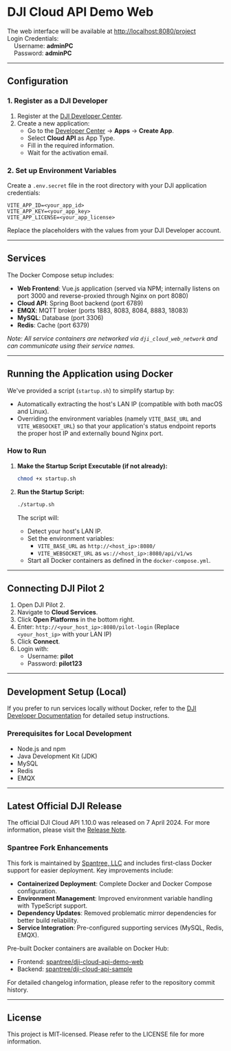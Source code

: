 # DJI Cloud API Demo Web

The web interface will be available at [http://localhost:8080/project](http://localhost:8080/project)  
Login Credentials:  
&nbsp;&nbsp;&nbsp;&nbsp;Username: **adminPC**  
&nbsp;&nbsp;&nbsp;&nbsp;Password: **adminPC**

---

## Configuration

### 1. Register as a DJI Developer

1. Register at the [DJI Developer Center](https://account.dji.com/register?appId=dji_sdk&backUrl=https%3A%2F%2Fdeveloper.dji.com%2Fuser&locale=en_US).
2. Create a new application:
   - Go to the [Developer Center](https://developer.dji.com/user) → **Apps** → **Create App**.
   - Select **Cloud API** as App Type.
   - Fill in the required information.
   - Wait for the activation email.

### 2. Set up Environment Variables

Create a `.env.secret` file in the root directory with your DJI application credentials:

```env
VITE_APP_ID=<your_app_id>
VITE_APP_KEY=<your_app_key>
VITE_APP_LICENSE=<your_app_license>
```

Replace the placeholders with the values from your DJI Developer account.

---

## Services

The Docker Compose setup includes:

- **Web Frontend**: Vue.js application (served via NPM; internally listens on port 3000 and reverse-proxied through Nginx on port 8080)
- **Cloud API**: Spring Boot backend (port 6789)
- **EMQX**: MQTT broker (ports 1883, 8083, 8084, 8883, 18083)
- **MySQL**: Database (port 3306)
- **Redis**: Cache (port 6379)

_Note: All service containers are networked via `dji_cloud_web_network` and can communicate using their service names._

---

## Running the Application using Docker

We've provided a script (`startup.sh`) to simplify startup by:

- Automatically extracting the host's LAN IP (compatible with both macOS and Linux).
- Overriding the environment variables (namely `VITE_BASE_URL` and `VITE_WEBSOCKET_URL`) so that your application's status endpoint reports the proper host IP and externally bound Nginx port.

### How to Run

1. **Make the Startup Script Executable (if not already):**

   ```bash
   chmod +x startup.sh
   ```

2. **Run the Startup Script:**

   ```bash
   ./startup.sh
   ```

   The script will:

   - Detect your host's LAN IP.
   - Set the environment variables:
     - `VITE_BASE_URL` as `http://<host_ip>:8080/`
     - `VITE_WEBSOCKET_URL` as `ws://<host_ip>:8080/api/v1/ws`
   - Start all Docker containers as defined in the `docker-compose.yml`.

---

## Connecting DJI Pilot 2

1. Open DJI Pilot 2.
2. Navigate to **Cloud Services**.
3. Click **Open Platforms** in the bottom right.
4. Enter: `http://<your_host_ip>:8080/pilot-login` (Replace `<your_host_ip>` with your LAN IP)
5. Click **Connect**.
6. Login with:
   - Username: **pilot**
   - Password: **pilot123**

---

## Development Setup (Local)

If you prefer to run services locally without Docker, refer to the [DJI Developer Documentation](https://developer.dji.com/doc/cloud-api-tutorial/cn/) for detailed setup instructions.

### Prerequisites for Local Development

- Node.js and npm
- Java Development Kit (JDK)
- MySQL
- Redis
- EMQX

---

## Latest Official DJI Release

The official DJI Cloud API 1.10.0 was released on 7 April 2024. For more information, please visit the [Release Note](https://developer.dji.com/doc/cloud-api-tutorial/cn/).

### Spantree Fork Enhancements

This fork is maintained by [Spantree, LLC](https://spantree.net) and includes first-class Docker support for easier deployment. Key improvements include:

- **Containerized Deployment**: Complete Docker and Docker Compose configuration.
- **Environment Management**: Improved environment variable handling with TypeScript support.
- **Dependency Updates**: Removed problematic mirror dependencies for better build reliability.
- **Service Integration**: Pre-configured supporting services (MySQL, Redis, EMQX).

Pre-built Docker containers are available on Docker Hub:

- Frontend: [spantree/dji-cloud-api-demo-web](https://hub.docker.com/repository/docker/spantree/dji-cloud-api-demo-web)
- Backend: [spantree/dji-cloud-api-sample](https://hub.docker.com/repository/docker/spantree/dji-cloud-api-sample)

For detailed changelog information, please refer to the repository commit history.

---

## License

This project is MIT-licensed. Please refer to the LICENSE file for more information.
